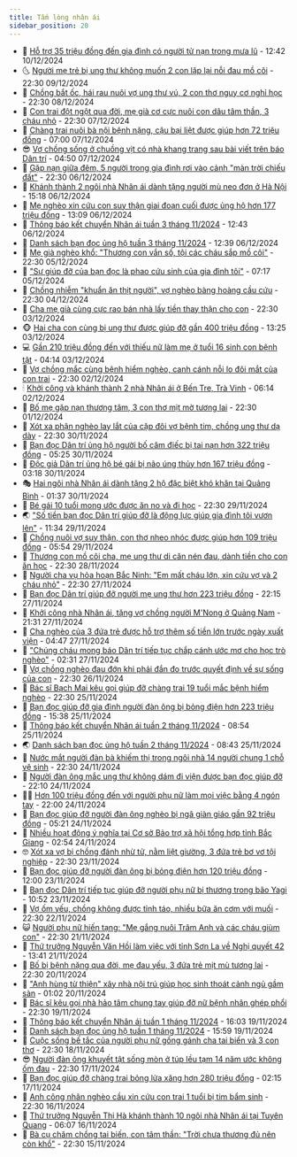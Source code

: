 ```yaml
---
title: Tấm lòng nhân ái
sidebar_position: 20
---
```


<!-- dantri-tam-long-nhan-ai:START -->
- 🌝 [Hỗ trợ 35 triệu đồng đến gia đình có người tử nạn trong mưa lũ](https://dantri.com.vn/tam-long-nhan-ai/ho-tro-35-trieu-dong-den-gia-dinh-co-nguoi-tu-nan-trong-mua-lu-20241210170237926.htm) - 12:42 10/12/2024
- 🌜 [Người mẹ trẻ bị ung thư không muốn 2 con lặp lại nỗi đau mồ côi](https://dantri.com.vn/tam-long-nhan-ai/nguoi-me-tre-bi-ung-thu-khong-muon-2-con-lap-lai-noi-dau-mo-coi-20241204230458810.htm) - 22:30 09/12/2024
- 👀 [Chồng bắt ốc, hái rau nuôi vợ ung thư vú, 2 con thơ nguy cơ nghỉ học](https://dantri.com.vn/tam-long-nhan-ai/chong-bat-oc-hai-rau-nuoi-vo-ung-thu-vu-2-con-tho-nguy-co-nghi-hoc-20241203213251202.htm) - 22:30 08/12/2024
- 🚀 [Con trai đột ngột qua đời, mẹ già cơ cực nuôi con dâu tâm thần, 3 cháu nhỏ](https://dantri.com.vn/tam-long-nhan-ai/con-trai-dot-ngot-qua-doi-me-gia-co-cuc-nuoi-con-dau-tam-than-3-chau-nho-20241121022531648.htm) - 22:30 07/12/2024
- 🦅 [Chàng trai nuôi bà nội bệnh nặng, cậu bại liệt được giúp hơn 72 triệu đồng](https://dantri.com.vn/tam-long-nhan-ai/chang-trai-nuoi-ba-noi-benh-nang-cau-bai-liet-duoc-giup-hon-72-trieu-dong-20241207112623661.htm) - 07:00 07/12/2024
- 😎 [Vợ chồng sống ở chuồng vịt có nhà khang trang sau bài viết trên báo Dân trí](https://dantri.com.vn/tam-long-nhan-ai/vo-chong-song-o-chuong-vit-co-nha-khang-trang-sau-bai-viet-tren-bao-dan-tri-20241206221313363.htm) - 04:50 07/12/2024
- 🎡 [Gặp nạn giữa đêm, 5 người trong gia đình rơi vào cảnh &quot;màn trời chiếu đất&quot;](https://dantri.com.vn/tam-long-nhan-ai/gap-nan-giua-dem-5-nguoi-trong-gia-dinh-roi-vao-canh-man-troi-chieu-dat-20241204211959751.htm) - 22:30 06/12/2024
- 🌮 [Khánh thành 2 ngôi nhà Nhân ái dành tặng người mù neo đơn ở Hà Nội](https://dantri.com.vn/tam-long-nhan-ai/khanh-thanh-2-ngoi-nha-nhan-ai-danh-tang-nguoi-mu-neo-don-o-ha-noi-20241206140425286.htm) - 15:18 06/12/2024
- 💼 [Mẹ nghèo xin cứu con suy thận giai đoạn cuối được ủng hộ hơn 177 triệu đồng](https://dantri.com.vn/tam-long-nhan-ai/me-ngheo-xin-cuu-con-suy-than-giai-doan-cuoi-duoc-ung-ho-hon-177-trieu-dong-20241204091331143.htm) - 13:09 06/12/2024
- 🎊 [Thông báo kết chuyển Nhân ái tuần 3 tháng 11/2024](https://dantri.com.vn/tam-long-nhan-ai/thong-bao-ket-chuyen-nhan-ai-tuan-3-thang-112024-20241206144220843.htm) - 12:43 06/12/2024
- 📝 [Danh sách bạn đọc ủng hộ tuần 3 tháng 11/2024](https://dantri.com.vn/tam-long-nhan-ai/danh-sach-ban-doc-ung-ho-tuan-3-thang-112024-20241206143730303.htm) - 12:39 06/12/2024
- 🤗 [Mẹ già nghèo khổ: &quot;Thương con vắn số, tội các cháu sắp mồ côi&quot;](https://dantri.com.vn/tam-long-nhan-ai/me-gia-ngheo-kho-thuong-con-van-so-toi-cac-chau-sap-mo-coi-20241204221950740.htm) - 22:30 05/12/2024
- 🌈 [&quot;Sự giúp đỡ của bạn đọc là phao cứu sinh của gia đình tôi&quot;](https://dantri.com.vn/tam-long-nhan-ai/su-giup-do-cua-ban-doc-la-phao-cuu-sinh-cua-gia-dinh-toi-20241204231906885.htm) - 07:17 05/12/2024
- 🌝 [Chồng nhiễm &quot;khuẩn ăn thịt người&quot;, vợ nghèo bàng hoàng cầu cứu](https://dantri.com.vn/tam-long-nhan-ai/chong-nhiem-khuan-an-thit-nguoi-vo-ngheo-bang-hoang-cau-cuu-20241202082112293.htm) - 22:30 04/12/2024
- 🦒 [Cha mẹ già cùng cực rao bán nhà lấy tiền thay thận cho con](https://dantri.com.vn/tam-long-nhan-ai/cha-me-gia-cung-cuc-rao-ban-nha-lay-tien-thay-than-cho-con-20241129011138724.htm) - 22:30 03/12/2024
- 🐵 [Hai cha con cùng bị ung thư được giúp đỡ gần 400 triệu đồng](https://dantri.com.vn/tam-long-nhan-ai/hai-cha-con-cung-bi-ung-thu-duoc-giup-do-gan-400-trieu-dong-20241203150202615.htm) - 13:25 03/12/2024
- 💻 [Gần 210 triệu đồng đến với thiếu nữ làm mẹ ở tuổi 16 sinh con bệnh tật](https://dantri.com.vn/tam-long-nhan-ai/gan-210-trieu-dong-den-voi-thieu-nu-lam-me-o-tuoi-16-sinh-con-benh-tat-20241203065915563.htm) - 04:14 03/12/2024
- 🦆 [Vợ chồng mắc cùng bệnh hiểm nghèo, canh cánh nỗi lo đôi mắt của con trai](https://dantri.com.vn/tam-long-nhan-ai/vo-chong-mac-cung-benh-hiem-ngheo-canh-canh-noi-lo-doi-mat-cua-con-trai-20241202063237616.htm) - 22:30 02/12/2024
- 🕯 [Khởi công và khánh thành 2 nhà Nhân ái ở Bến Tre, Trà Vinh](https://dantri.com.vn/tam-long-nhan-ai/khoi-cong-va-khanh-thanh-2-nha-nhan-ai-o-ben-tre-tra-vinh-20241201163437527.htm) - 06:14 02/12/2024
- 🤩 [Bố mẹ gặp nạn thương tâm, 3 con thơ mịt mờ tương lai](https://dantri.com.vn/tam-long-nhan-ai/bo-me-gap-nan-thuong-tam-3-con-tho-mit-mo-tuong-lai-20241123150838444.htm) - 22:30 01/12/2024
- 🎡 [Xót xa phận nghèo lay lắt của cặp đôi vợ bệnh tim, chồng ung thư dạ dày](https://dantri.com.vn/tam-long-nhan-ai/xot-xa-phan-ngheo-lay-lat-cua-cap-doi-vo-benh-tim-chong-ung-thu-da-day-20241031101755253.htm) - 22:30 30/11/2024
- 🤠 [Bạn đọc Dân trí ủng hộ người bố câm điếc bị tai nạn hơn 322 triệu đồng](https://dantri.com.vn/tam-long-nhan-ai/ban-doc-dan-tri-ung-ho-nguoi-bo-cam-diec-bi-tai-nan-hon-322-trieu-dong-20241130115943108.htm) - 05:25 30/11/2024
- 🌋 [Độc giả Dân trí ủng hộ bé gái bị não úng thủy hơn 167 triệu đồng](https://dantri.com.vn/tam-long-nhan-ai/doc-gia-dan-tri-ung-ho-be-gai-bi-nao-ung-thuy-hon-167-trieu-dong-20241130064512421.htm) - 03:18 30/11/2024
- 🎭 [Hai ngôi nhà Nhân ái dành tặng 2 hộ đặc biệt khó khăn tại Quảng Bình](https://dantri.com.vn/tam-long-nhan-ai/hai-ngoi-nha-nhan-ai-danh-tang-2-ho-dac-biet-kho-khan-tai-quang-binh-20241128080849379.htm) - 01:37 30/11/2024
- 🤠 [Bé gái 10 tuổi mong ước được ăn no và đi học](https://dantri.com.vn/tam-long-nhan-ai/be-gai-10-tuoi-mong-uoc-duoc-an-no-va-di-hoc-20241118162557756.htm) - 22:30 29/11/2024
- 🌏 [&quot;Số tiền bạn đọc Dân trí giúp đỡ là động lực giúp gia đình tôi vươn lên&quot;](https://dantri.com.vn/tam-long-nhan-ai/so-tien-ban-doc-dan-tri-giup-do-la-dong-luc-giup-gia-dinh-toi-vuon-len-20241129152002822.htm) - 11:34 29/11/2024
- 🚀 [Chồng nuôi vợ suy thận, con thơ nheo nhóc được giúp hơn 109 triệu đồng](https://dantri.com.vn/tam-long-nhan-ai/chong-nuoi-vo-suy-than-con-tho-nheo-nhoc-duoc-giup-hon-109-trieu-dong-20241129093334551.htm) - 05:54 29/11/2024
- 🚀 [Thương con mồ côi cha, mẹ ung thư di căn nén đau, dành tiền cho con ăn học](https://dantri.com.vn/tam-long-nhan-ai/thuong-con-mo-coi-cha-me-ung-thu-di-can-nen-dau-danh-tien-cho-con-an-hoc-20241128134059366.htm) - 22:30 28/11/2024
- 👹 [Người cha vụ hỏa hoạn Bắc Ninh: &quot;Em mất cháu lớn, xin cứu vợ và 2 cháu nhỏ&quot;](https://dantri.com.vn/tam-long-nhan-ai/nguoi-cha-vu-hoa-hoan-bac-ninh-em-mat-chau-lon-xin-cuu-vo-va-2-chau-nho-20241127132632463.htm) - 22:30 27/11/2024
- 🫶 [Bạn đọc Dân trí giúp đỡ người mẹ ung thư hơn 223 triệu đồng](https://dantri.com.vn/tam-long-nhan-ai/ban-doc-dan-tri-giup-do-nguoi-me-ung-thu-hon-223-trieu-dong-20241127210052660.htm) - 22:15 27/11/2024
- 🐻 [Khởi công nhà Nhân ái, tặng vợ chồng người M&#39;Nong ở Quảng Nam](https://dantri.com.vn/tam-long-nhan-ai/khoi-cong-nha-nhan-ai-tang-vo-chong-nguoi-mnong-o-quang-nam-20241127210053648.htm) - 21:31 27/11/2024
- 🌋 [Cha nghèo của 3 đứa trẻ được hỗ trợ thêm số tiền lớn trước ngày xuất viện](https://dantri.com.vn/tam-long-nhan-ai/cha-ngheo-cua-3-dua-tre-duoc-ho-tro-them-so-tien-lon-truoc-ngay-xuat-vien-20241127024101735.htm) - 04:47 27/11/2024
- 🧰 [&quot;Chúng cháu mong báo Dân trí tiếp tục chắp cánh ước mơ cho học trò nghèo&quot;](https://dantri.com.vn/tam-long-nhan-ai/chung-chau-mong-bao-dan-tri-tiep-tuc-chap-canh-uoc-mo-cho-hoc-tro-ngheo-20241127073119891.htm) - 02:31 27/11/2024
- 💄 [Vợ chồng nghèo đau đớn khi phải đắn đo trước quyết định về sự sống của con](https://dantri.com.vn/tam-long-nhan-ai/vo-chong-ngheo-dau-don-khi-phai-dan-do-truoc-quyet-dinh-ve-su-song-cua-con-20241124201357723.htm) - 22:30 26/11/2024
- 🌝 [Bác sĩ Bạch Mai kêu gọi giúp đỡ chàng trai 19 tuổi mắc bệnh hiểm nghèo](https://dantri.com.vn/tam-long-nhan-ai/bac-si-bach-mai-keu-goi-giup-do-chang-trai-19-tuoi-mac-benh-hiem-ngheo-20241120192115206.htm) - 22:30 25/11/2024
- 🔭 [Bạn đọc giúp đỡ gia đình người đàn ông bị bỏng điện hơn 223 triệu đồng](https://dantri.com.vn/tam-long-nhan-ai/ban-doc-giup-do-gia-dinh-nguoi-dan-ong-bi-bong-dien-hon-223-trieu-dong-20241125195333573.htm) - 15:38 25/11/2024
- 🦒 [Thông báo kết chuyển Nhân ái tuần 2 tháng 11/2024](https://dantri.com.vn/tam-long-nhan-ai/thong-bao-ket-chuyen-nhan-ai-tuan-2-thang-112024-20241125142024860.htm) - 08:54 25/11/2024
- 🌏 [Danh sách bạn đọc ủng hộ tuần 2 tháng 11/2024](https://dantri.com.vn/tam-long-nhan-ai/danh-sach-ban-doc-ung-ho-tuan-2-thang-112024-20241125141414487.htm) - 08:43 25/11/2024
- 🦣 [Nước mắt người đàn bà khiếm thị trong ngôi nhà 14 người chung 1 chỗ vệ sinh](https://dantri.com.vn/tam-long-nhan-ai/nuoc-mat-nguoi-dan-ba-khiem-thi-trong-ngoi-nha-14-nguoi-chung-1-cho-ve-sinh-20241015002638366.htm) - 22:30 24/11/2024
- 🤗 [Người đàn ông mắc ung thư không dám đi viện được bạn đọc giúp đỡ](https://dantri.com.vn/tam-long-nhan-ai/nguoi-dan-ong-mac-ung-thu-khong-dam-di-vien-duoc-ban-doc-giup-do-20241124171016271.htm) - 22:10 24/11/2024
- 🧑‍🏫 [Hơn 100 triệu đồng đến với người phụ nữ làm mọi việc bằng 4 ngón tay](https://dantri.com.vn/tam-long-nhan-ai/hon-100-trieu-dong-den-voi-nguoi-phu-nu-lam-moi-viec-bang-4-ngon-tay-20241124155156899.htm) - 22:00 24/11/2024
- 🤠 [Bạn đọc giúp đỡ người đàn ông nghèo bị ngã giàn giáo gần 92 triệu đồng](https://dantri.com.vn/tam-long-nhan-ai/ban-doc-giup-do-nguoi-dan-ong-ngheo-bi-nga-gian-giao-gan-92-trieu-dong-20241124111425814.htm) - 05:21 24/11/2024
- 🦆 [Nhiều hoạt động ý nghĩa tại Cơ sở Bảo trợ xã hội tổng hợp tỉnh Bắc Giang](https://dantri.com.vn/tam-long-nhan-ai/nhieu-hoat-dong-y-nghia-tai-co-so-bao-tro-xa-hoi-tong-hop-tinh-bac-giang-20241124024807734.htm) - 02:54 24/11/2024
- 🤓 [Xót xa vợ bị chồng đánh nhừ tử, nằm liệt giường, 3 đứa trẻ bơ vơ tội nghiệp](https://dantri.com.vn/tam-long-nhan-ai/xot-xa-vo-bi-chong-danh-nhu-tu-nam-liet-giuong-3-dua-tre-bo-vo-toi-nghiep-20241119165337005.htm) - 22:30 23/11/2024
- 🫶 [Bạn đọc giúp đỡ người đàn ông bị bỏng điện hơn 120 triệu đồng](https://dantri.com.vn/tam-long-nhan-ai/ban-doc-giup-do-nguoi-dan-ong-bi-bong-dien-hon-120-trieu-dong-20241123165056966.htm) - 12:00 23/11/2024
- 🎊 [Bạn đọc Dân trí tiếp tục giúp đỡ người phụ nữ bị thương trong bão Yagi](https://dantri.com.vn/tam-long-nhan-ai/ban-doc-dan-tri-tiep-tuc-giup-do-nguoi-phu-nu-bi-thuong-trong-bao-yagi-20241123160109092.htm) - 10:52 23/11/2024
- 🦏 [Vợ ốm yếu, chồng không được tỉnh táo, nhiều bữa ăn cơm với muối](https://dantri.com.vn/tam-long-nhan-ai/vo-om-yeu-chong-khong-duoc-tinh-tao-nhieu-bua-an-com-voi-muoi-20241119010402228.htm) - 22:30 22/11/2024
- 😺 [Người phụ nữ hiến tạng: &quot;Mẹ gắng nuôi Trâm Anh và các cháu giùm con&quot;](https://dantri.com.vn/tam-long-nhan-ai/nguoi-phu-nu-hien-tang-me-gang-nuoi-tram-anh-va-cac-chau-gium-con-20241115161335833.htm) - 22:30 21/11/2024
- 🥰 [Thứ trưởng Nguyễn Văn Hồi làm việc với tỉnh Sơn La về Nghị quyết 42](https://dantri.com.vn/tam-long-nhan-ai/thu-truong-nguyen-van-hoi-lam-viec-voi-tinh-son-la-ve-nghi-quyet-42-20241121185227138.htm) - 13:41 21/11/2024
- 🚀 [Bố bị bệnh nặng qua đời, mẹ đau yếu, 3 đứa trẻ mịt mù tương lai](https://dantri.com.vn/tam-long-nhan-ai/bo-bi-benh-nang-qua-doi-me-dau-yeu-3-dua-tre-mit-mu-tuong-lai-20241114234437979.htm) - 22:30 20/11/2024
- 🌁 [&quot;Anh hùng từ thiện&quot; xây nhà nội trú giúp học sinh thoát cảnh ngủ gầm sàn](https://dantri.com.vn/an-sinh/anh-hung-tu-thien-xay-nha-noi-tru-giup-hoc-sinh-thoat-canh-ngu-gam-san-20241120062741863.htm) - 01:02 20/11/2024
- 🚀 [Bác sĩ kêu gọi nhà hảo tâm chung tay giúp đỡ nữ bệnh nhân ghép phổi](https://dantri.com.vn/tam-long-nhan-ai/bac-si-keu-goi-nha-hao-tam-chung-tay-giup-do-nu-benh-nhan-ghep-phoi-20241114203027040.htm) - 22:30 19/11/2024
- 🤗 [Thông báo kết chuyển Nhân ái tuần 1 tháng 11/2024](https://dantri.com.vn/tam-long-nhan-ai/thong-bao-ket-chuyen-nhan-ai-tuan-1-thang-112024-20241119195410372.htm) - 16:03 19/11/2024
- 💫 [Danh sách bạn đọc ủng hộ tuần 1 tháng 11/2024](https://dantri.com.vn/tam-long-nhan-ai/danh-sach-ban-doc-ung-ho-tuan-1-thang-112024-20241119194836514.htm) - 15:59 19/11/2024
- 💼 [Cuộc sống bế tắc của người phụ nữ gồng gánh cha tai biến và 3 con thơ](https://dantri.com.vn/tam-long-nhan-ai/cuoc-song-be-tac-cua-nguoi-phu-nu-gong-ganh-cha-tai-bien-va-3-con-tho-20241111101722342.htm) - 22:30 18/11/2024
- 😎 [Người đàn ông khuyết tật sống mòn ở túp lều tạm 14 năm ước không ốm đau](https://dantri.com.vn/tam-long-nhan-ai/nguoi-dan-ong-khuyet-tat-song-mon-o-tup-leu-tam-14-nam-uoc-khong-om-dau-20241113182643178.htm) - 22:30 17/11/2024
- 🥳 [Bạn đọc giúp đỡ chàng trai bỏng lửa xăng hơn 280 triệu đồng](https://dantri.com.vn/tam-long-nhan-ai/ban-doc-giup-do-chang-trai-bong-lua-xang-hon-280-trieu-dong-20241116170512690.htm) - 02:15 17/11/2024
- 📝 [Anh công nhân nghèo cầu xin cứu con trai 1 tuổi bị tim bẩm sinh](https://dantri.com.vn/tam-long-nhan-ai/anh-cong-nhan-ngheo-cau-xin-cuu-con-trai-1-tuoi-bi-tim-bam-sinh-20241113134624205.htm) - 22:30 16/11/2024
- 🦄 [Thứ trưởng Nguyễn Thị Hà khánh thành 10 ngôi nhà Nhân ái tại Tuyên Quang](https://dantri.com.vn/tam-long-nhan-ai/thu-truong-nguyen-thi-ha-khanh-thanh-10-ngoi-nha-nhan-ai-tai-tuyen-quang-20241114225925836.htm) - 06:07 16/11/2024
- 💼 [Bà cụ chăm chồng tai biến, con tâm thần: &quot;Trời chưa thương đủ nên còn khổ&quot;](https://dantri.com.vn/tam-long-nhan-ai/ba-cu-cham-chong-tai-bien-con-tam-than-troi-chua-thuong-du-nen-con-kho-20241112193104047.htm) - 22:30 15/11/2024<!-- dantri-tam-long-nhan-ai:END -->
